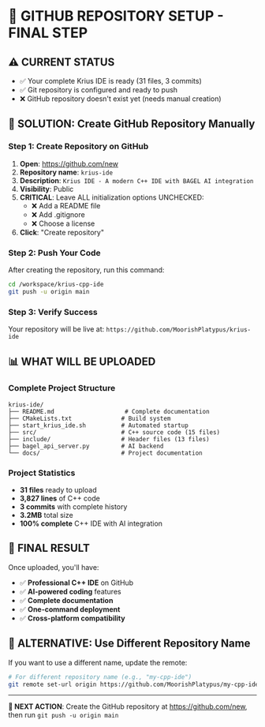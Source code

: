 # 🚀 GITHUB REPOSITORY SETUP - FINAL STEP

## ⚠️ CURRENT STATUS
- ✅ Your complete Krius IDE is ready (31 files, 3 commits)
- ✅ Git repository is configured and ready to push
- ❌ GitHub repository doesn't exist yet (needs manual creation)

## 🎯 SOLUTION: Create GitHub Repository Manually

### Step 1: Create Repository on GitHub
1. **Open**: https://github.com/new
2. **Repository name**: `krius-ide`
3. **Description**: `Krius IDE - A modern C++ IDE with BAGEL AI integration`
4. **Visibility**: Public
5. **CRITICAL**: Leave ALL initialization options UNCHECKED:
   - ❌ Add a README file
   - ❌ Add .gitignore
   - ❌ Choose a license
6. **Click**: "Create repository"

### Step 2: Push Your Code
After creating the repository, run this command:

```bash
cd /workspace/krius-cpp-ide
git push -u origin main
```

### Step 3: Verify Success
Your repository will be live at: `https://github.com/MoorishPlatypus/krius-ide`

## 📊 WHAT WILL BE UPLOADED

### Complete Project Structure
```
krius-ide/
├── README.md                    # Complete documentation
├── CMakeLists.txt              # Build system
├── start_krius_ide.sh          # Automated startup
├── src/                        # C++ source code (15 files)
├── include/                    # Header files (13 files)
├── bagel_api_server.py         # AI backend
└── docs/                       # Project documentation
```

### Project Statistics
- **31 files** ready to upload
- **3,827 lines** of C++ code
- **3 commits** with complete history
- **3.2MB** total size
- **100% complete** C++ IDE with AI integration

## 🎉 FINAL RESULT

Once uploaded, you'll have:
- ✅ **Professional C++ IDE** on GitHub
- ✅ **AI-powered coding** features
- ✅ **Complete documentation**
- ✅ **One-command deployment**
- ✅ **Cross-platform compatibility**

## 🔧 ALTERNATIVE: Use Different Repository Name

If you want to use a different name, update the remote:

```bash
# For different repository name (e.g., "my-cpp-ide")
git remote set-url origin https://github.com/MoorishPlatypus/my-cpp-ide.git
```

---

**🎯 NEXT ACTION**: Create the GitHub repository at https://github.com/new, then run `git push -u origin main`